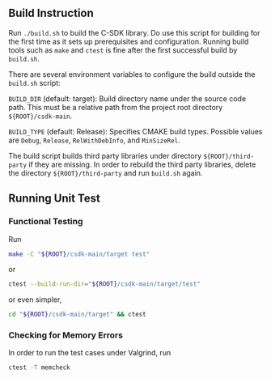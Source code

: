 ## Build Instruction

Run `./build.sh` to build the C-SDK library.
Do use this script for building for the first time as it sets up prerequisites and configuration.  Running build tools such as `make` and `ctest` is fine after the first successful build by `build.sh`.

There are several environment variables to configure the build outside the `build.sh` script:

`BUILD_DIR` (default: target):
Build directory name under the source code path. This must be a relative path from the project root
directory `${ROOT}/csdk-main`.

`BUILD_TYPE` (default: Release):
Specifies CMAKE build types. Possible values are `Debug`, `Release`, `RelWithDebInfo`, and
`MinSizeRel`.

The build script builds third party libraries under directory `${ROOT}/third-party` if
they are missing.  In order to rebuild the third party libraries, delete the directory
`${ROOT}/third-party` and run `build.sh` again.

## Running Unit Test
### Functional Testing
Run
```bash
make -C "${ROOT}/csdk-main/target test"
```
or
```bash
ctest --build-run-dir="${ROOT}/csdk-main/target/test"
```
or even simpler,
```bash
cd "${ROOT}/csdk-main/target" && ctest
```

### Checking for Memory Errors
In order to run the test cases under Valgrind, run
```bash
ctest -T memcheck
```
